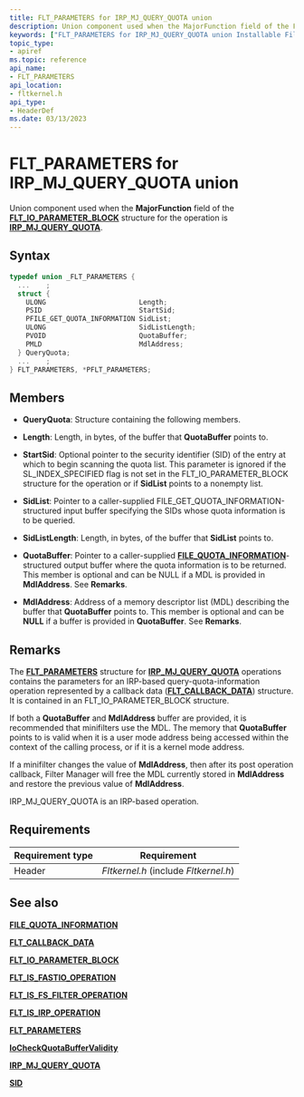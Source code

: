 ```yaml
---
title: FLT_PARAMETERS for IRP_MJ_QUERY_QUOTA union
description: Union component used when the MajorFunction field of the FLT_IO_PARAMETER_BLOCK structure for the operation is IRP_MJ_QUERY_QUOTA.
keywords: ["FLT_PARAMETERS for IRP_MJ_QUERY_QUOTA union Installable File System Drivers", "FLT_PARAMETERS union Installable File System Drivers", "PFLT_PARAMETERS union pointer Installable File System Drivers"]
topic_type:
- apiref
ms.topic: reference
api_name:
- FLT_PARAMETERS
api_location:
- fltkernel.h
api_type:
- HeaderDef
ms.date: 03/13/2023
---
```


# FLT_PARAMETERS for IRP_MJ_QUERY_QUOTA union

Union component used when the **MajorFunction** field of the [**FLT_IO_PARAMETER_BLOCK**](/windows-hardware/drivers/ddi/fltkernel/ns-fltkernel-_flt_io_parameter_block) structure for the operation is [**IRP_MJ_QUERY_QUOTA**](irp-mj-query-quota.md).

## Syntax

``` C
typedef union _FLT_PARAMETERS {
  ...    ;
  struct {
    ULONG                       Length;
    PSID                        StartSid;
    PFILE_GET_QUOTA_INFORMATION SidList;
    ULONG                       SidListLength;
    PVOID                       QuotaBuffer;
    PMLD                        MdlAddress;
  } QueryQuota;
  ...    ;
} FLT_PARAMETERS, *PFLT_PARAMETERS;
```

## Members

- **QueryQuota**: Structure containing the following members.

- **Length**: Length, in bytes, of the buffer that **QuotaBuffer** points to.

- **StartSid**: Optional pointer to the security identifier (SID) of the entry at which to begin scanning the quota list. This parameter is ignored if the SL_INDEX_SPECIFIED flag is not set in the FLT_IO_PARAMETER_BLOCK structure for the operation or if **SidList** points to a nonempty list.

- **SidList**: Pointer to a caller-supplied FILE_GET_QUOTA_INFORMATION-structured input buffer specifying the SIDs whose quota information is to be queried.

- **SidListLength**: Length, in bytes, of the buffer that **SidList** points to.

- **QuotaBuffer**: Pointer to a caller-supplied [**FILE_QUOTA_INFORMATION**](/windows-hardware/drivers/ddi/ntifs/ns-ntifs-_file_quota_information)-structured output buffer where the quota information is to be returned. This member is optional and can be NULL if a MDL is provided in **MdlAddress**. See **Remarks**.

- **MdlAddress**: Address of a memory descriptor list (MDL) describing the buffer that **QuotaBuffer** points to. This member is optional and can be **NULL** if a buffer is provided in **QuotaBuffer**. See **Remarks**.

## Remarks

The [**FLT_PARAMETERS**](/windows-hardware/drivers/ddi/fltkernel/ns-fltkernel-_flt_parameters) structure for [**IRP_MJ_QUERY_QUOTA**](irp-mj-query-quota.md) operations contains the parameters for an IRP-based query-quota-information operation represented by a callback data ([**FLT_CALLBACK_DATA**](/windows-hardware/drivers/ddi/fltkernel/ns-fltkernel-_flt_callback_data)) structure. It is contained in an FLT_IO_PARAMETER_BLOCK structure.

If both a **QuotaBuffer** and **MdlAddress** buffer are provided, it is recommended that minifilters use the MDL. The memory that **QuotaBuffer** points to is valid when it is a user mode address being accessed within the context of the calling process, or if it is a kernel mode address.

If a minifilter changes the value of **MdlAddress**, then after its post operation callback, Filter Manager will free the MDL currently stored in **MdlAddress** and restore the previous value of **MdlAddress**.

IRP_MJ_QUERY_QUOTA is an IRP-based operation.

## Requirements

| Requirement type | Requirement |
| ---------------- | ----------- |
| Header | *Fltkernel.h* (include *Fltkernel.h*) |

## See also

[**FILE_QUOTA_INFORMATION**](/windows-hardware/drivers/ddi/ntifs/ns-ntifs-_file_quota_information)

[**FLT_CALLBACK_DATA**](/windows-hardware/drivers/ddi/fltkernel/ns-fltkernel-_flt_callback_data)

[**FLT_IO_PARAMETER_BLOCK**](/windows-hardware/drivers/ddi/fltkernel/ns-fltkernel-_flt_io_parameter_block)

[**FLT_IS_FASTIO_OPERATION**](/windows-hardware/drivers/ddi/index)

[**FLT_IS_FS_FILTER_OPERATION**](/previous-versions/ff544648(v=vs.85))

[**FLT_IS_IRP_OPERATION**](/previous-versions/ff544654(v=vs.85))

[**FLT_PARAMETERS**](/windows-hardware/drivers/ddi/fltkernel/ns-fltkernel-_flt_parameters)

[**IoCheckQuotaBufferValidity**](/windows-hardware/drivers/ddi/ntifs/nf-ntifs-iocheckquotabuffervalidity)

[**IRP_MJ_QUERY_QUOTA**](irp-mj-query-quota.md)

[**SID**](/windows-hardware/drivers/ddi/ntifs/ns-ntifs-_sid)
